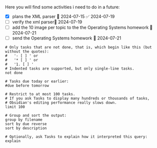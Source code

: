 Here you will find some activities i need to do in a future:
- [x] plans the XML parser 🛫 2024-07-15 ✅ 2024-07-19
- [ ] verify the xml parser🛫 2024-07-19 
- [ ] add the 10 image per topic to the the Operating Systems homework 📅 2024-07-21 
- [ ] send the Operating Systems homework 📅 2024-07-21 

```tasks
# Only tasks that are not done, that is, which begin like this (but without the quotes):
#   '- [ ] ' or
#   '* [ ] ' or
#   '1. [ ] '
# Indented tasks are supported, but only single-line tasks.
not done

# Tasks due today or earlier:
#due before tomorrow

# Restrict to at most 100 tasks.
# If you ask Tasks to display many hundreds or thousands of tasks,
# Obsidian's editing performance really slows down.
limit 100

# Group and sort the output:
group by filename
sort by due reverse
sort by description

# Optionally, ask Tasks to explain how it interpreted this query:
explain
```